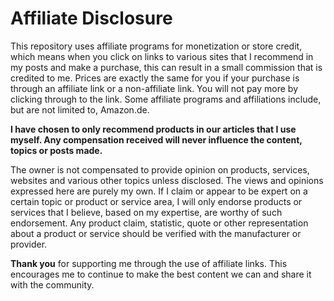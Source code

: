 <h1>Affiliate Disclosure</h1>

This repository uses affiliate programs for monetization or store credit, which means when you click on links to various sites that I recommend in my posts and make a purchase, this can result in a small commission that is credited to me.  Prices are exactly the same for you if your purchase is through an affiliate link or a non-affiliate link. You will not pay more by clicking through to the link.
Some affiliate programs and affiliations include, but are not limited to, Amazon.de.

**I have chosen to only recommend products in our articles that I use myself.
Any compensation received will never influence the content, topics or posts made.**

The owner is not compensated to provide opinion on products, services, websites and various other topics unless disclosed. The views and opinions expressed here are purely my own. If I claim or appear to be expert on a certain topic or product or service area, I will only endorse products or services that I believe, based on my expertise, are worthy of such endorsement. Any product claim, statistic, quote or other representation about a product or service should be verified with the manufacturer or provider.



**Thank you** for supporting me through the use of affiliate links.  This encourages me to continue to make the best content we can and share it with the community.
